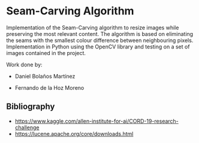 # Seam-Carving Algorithm

Implementation of the Seam-Carving algorithm to resize images while preserving the most relevant content. The algorithm is based on eliminating the seams with the smallest colour difference between neighbouring pixels. Implementation in Python using the OpenCV library and testing on a set of images contained in the project.

Work done by:

- Daniel Bolaños Martínez

- Fernando de la Hoz Moreno

## Bibliography

- https://www.kaggle.com/allen-institute-for-ai/CORD-19-research-challenge
- https://lucene.apache.org/core/downloads.html
